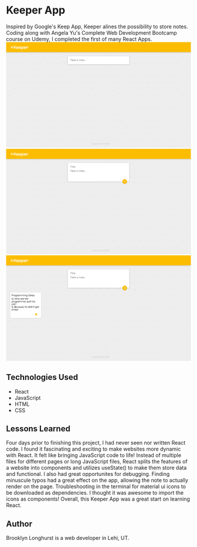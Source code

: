 # Keeper App 
Inspired by Google's Keep App, Keeper alines the possibility to store notes. Coding along with Angela Yu's Complete Web Development Bootcamp course on Udemy, I completed the first of many React Apps.
![Keeper App](/READMEimg/landing-page.png)
![Open Note Feature](/READMEimg/open-note.png)
![Example Note](/READMEimg/example-note.png)

## Technologies Used
* React
* JavaScript
* HTML
* CSS

## Lessons Learned
Four days prior to finishing this project, I had never seen nor written React code. I found it fascinating and exciting to make websites more dynamic with React. It felt like bringing JavaScript code to life! Instead of multiple files for different pages or long JavaScript files, React splits the features of a website into components and utilizes useState() to make them store data and functional. I also had great opportunites for debugging. Finding minuscule typos had a great effect on the app, allowing the note to actually render on the page. Troubleshooting in the terminal for material ui icons to be downloaded as dependencies. I thought it was awesome to import the icons as components! Overall, this Keeper App was a great start on learning React. 

## Author
Brooklyn Longhurst is a web developer in Lehi, UT.